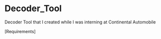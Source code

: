 # Decoder_Tool

Decoder Tool that I created while I was interning at Continental Automobile 

[Requirements]
